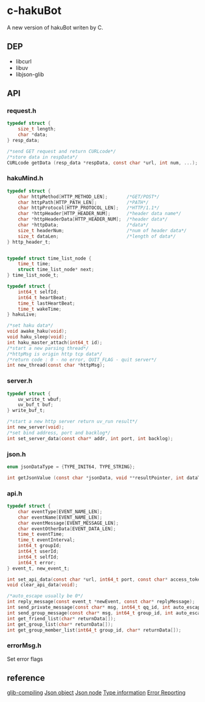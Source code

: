 # c-hakuBot
A new version of hakuBot writen by C.

## DEP
+ libcurl
+ libuv
+ libjson-glib


## API

### request.h

```c
typedef struct {
	size_t length;
	char *data;
} resp_data;
```

```c
/*send GET request and return CURLcode*/
/*store data in respData*/
CURLcode getData (resp_data *respData, const char *url, int num, ...);
```

### hakuMind.h

```c
typedef struct {
	char httpMethod[HTTP_METHOD_LEN];		/*GET/POST*/
	char httpPath[HTTP_PATH_LEN];			/*PATH*/
	char httpProtocol[HTTP_PROTOCOL_LEN];	/*HTTP/1.1*/
	char *httpHeader[HTTP_HEADER_NUM];		/*header data name*/
	char *httpHeaderData[HTTP_HEADER_NUM];	/*header data*/
	char *httpData;							/*data*/
	size_t headerNum;						/*num of header data*/
	size_t dataLen;							/*length of data*/
} http_header_t;


typedef struct time_list_node {
	time_t time;
	struct time_list_node* next;
} time_list_node_t;

typedef struct {
	int64_t selfId;
	int64_t heartBeat;
	time_t lastHeartBeat;
	time_t wakeTime;
} hakuLive;
```


```c
/*set haku data*/
void awake_haku(void);
void haku_sleep(void);
int haku_master_attach(int64_t id);
/*start a new parsing thread*/
/*httpMsg is origin http tcp data*/
/*return code : 0 - no error, QUIT_FLAG - quit server*/
int new_thread(const char *httpMsg);
```

### server.h

```c
typedef struct {
	uv_write_t wbuf;
	uv_buf_t buf;
} write_buf_t;
```

```c
/*start a new http server return uv_run result*/
int new_server(void);
/*set bind address, port and backlog*/
int set_server_data(const char* addr, int port, int backlog);
```

### json.h

```c
enum jsonDataType = {TYPE_INIT64, TYPE_STRING};
```


```c
int getJsonValue (const char *jsonData, void **resultPointer, int dataType, const char *memberName);
```

### api.h

```c
typedef struct {
	char eventType[EVENT_NAME_LEN];
	char eventName[EVENT_NAME_LEN];
	char eventMessage[EVENT_MESSAGE_LEN];
	char eventOtherData[EVENT_DATA_LEN];
	time_t eventTime;
	time_t eventInterval;
	int64_t groupId;
	int64_t userId;
	int64_t selfId;
	int64_t error;
} event_t, new_event_t;
```

```c
int set_api_data(const char *url, int64_t port, const char* access_token);
void clear_api_data(void);
```


```c
/*auto_escape usually be 0*/
int reply_message(const event_t *newEvent, const char* replyMessage);
int send_private_message(const char* msg, int64_t qq_id, int auto_escape);
int send_group_message(const char* msg, int64_t group_id, int auto_escape);
int get_friend_list(char* returnData[]);
int get_group_list(char* returnData[]);
int get_group_member_list(int64_t group_id, char* returnData[]);
```


### errorMsg.h
Set error flags

## reference

[glib-compiling](https://developer.gnome.org/glib/stable/glib-compiling.html)
[Json object](https://developer.gnome.org/json-glib/stable/json-glib-JSON-Object.html)
[Json node](https://developer.gnome.org/json-glib/stable/json-glib-JSON-Node.html)
[Type information](https://developer.gnome.org/gobject/stable/gobject-Type-Information.html)
[Error Reporting](https://developer.gnome.org/glib/stable/glib-Error-Reporting.html)

